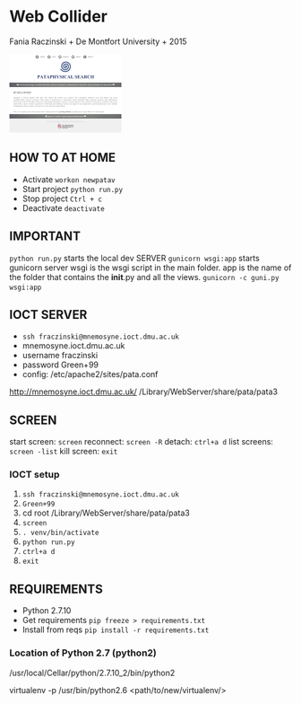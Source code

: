 # Web Collider

Fania Raczinski + De Montfort University + 2015

![screenshot](https://raw.githubusercontent.com/fania/pata.physics.wtf/master/screenshot.png)

## HOW TO AT HOME

- Activate ```workon newpatav```
- Start project ```python run.py```
- Stop project ```Ctrl + c```
- Deactivate ```deactivate```


## IMPORTANT
```python run.py``` starts the local dev SERVER
```gunicorn wsgi:app```  starts gunicorn server
wsgi is the wsgi script in the main folder.
app is the name of the folder that contains the __init__.py and all the views.
```gunicorn -c guni.py wsgi:app```


## IOCT SERVER
- ```ssh fraczinski@mnemosyne.ioct.dmu.ac.uk```
- mnemosyne.ioct.dmu.ac.uk
- username fraczinski
- password Green+99
- config: /etc/apache2/sites/pata.conf

http://mnemosyne.ioct.dmu.ac.uk/
/Library/WebServer/share/pata/pata3


## SCREEN
start screen: ```screen```
reconnect: ```screen -R```
detach:	```ctrl+a d```
list screens: ```screen -list```
kill screen: ```exit```


### IOCT setup

1. ```ssh fraczinski@mnemosyne.ioct.dmu.ac.uk```
2. ```Green+99```
3. cd root /Library/WebServer/share/pata/pata3
4. ```screen```
5. ```. venv/bin/activate```
6. ```python run.py```
7. ```ctrl+a d```
8. ```exit```


## REQUIREMENTS

- Python 2.7.10
- Get requirements ```pip freeze > requirements.txt```
- Install from reqs ```pip install -r requirements.txt```

### Location of Python 2.7 (python2)
/usr/local/Cellar/python/2.7.10_2/bin/python2

virtualenv -p /usr/bin/python2.6 <path/to/new/virtualenv/>